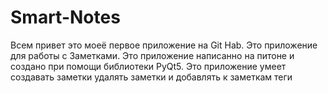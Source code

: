 # Smart-Notes
Всем привет это моеё первое приложение на Git Hab. Это приложение для работы с Заметками.                                                                       Это приложение написанно на питоне и создано при помощи библиотеки PyQt5.                                                                                       Это приложение умеет создавать заметки удалять заметки и добавлять к заметкам теги
